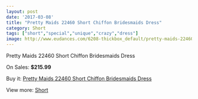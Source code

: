 ```yaml
---
layout: post
date: '2017-03-08'
title: "Pretty Maids 22460 Short Chiffon Bridesmaids Dress"
category: Short
tags: ["short","special","unique","crazy","dress"]
image: http://www.eudances.com/6208-thickbox_default/pretty-maids-22460-short-chiffon-bridesmaids-dress.jpg
---
```

Pretty Maids 22460 Short Chiffon Bridesmaids Dress

On Sales: **$215.99**
<a href="https://www.eudances.com/en/short/2226-pretty-maids-22460-short-chiffon-bridesmaids-dress.html"><amp-img layout="responsive" width="600" height="600" src="//www.eudances.com/6208-thickbox_default/pretty-maids-22460-short-chiffon-bridesmaids-dress.jpg" alt="Pretty Maids 22460 Short Chiffon Bridesmaids Dress 0" /></a>
<a href="https://www.eudances.com/en/short/2226-pretty-maids-22460-short-chiffon-bridesmaids-dress.html"><amp-img layout="responsive" width="600" height="600" src="//www.eudances.com/6209-thickbox_default/pretty-maids-22460-short-chiffon-bridesmaids-dress.jpg" alt="Pretty Maids 22460 Short Chiffon Bridesmaids Dress 1" /></a>

Buy it: [Pretty Maids 22460 Short Chiffon Bridesmaids Dress](https://www.eudances.com/en/short/2226-pretty-maids-22460-short-chiffon-bridesmaids-dress.html "Pretty Maids 22460 Short Chiffon Bridesmaids Dress")

View more: [Short](https://www.eudances.com/en/25-short "Short")